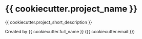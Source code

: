 # {{ cookiecutter.project_name }}

{{ cookiecutter.project_short_description }}

Created by {{ cookiecutter.full_name }} ({{ cookiecutter.email }})
